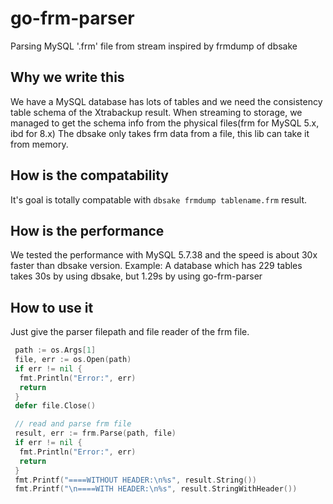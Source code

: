 # go-frm-parser

Parsing MySQL '.frm' file from stream inspired by frmdump of dbsake

## Why we write this

We have a MySQL database has lots of tables and we need the consistency table schema of the Xtrabackup result.
When streaming to storage, we managed to get the schema info from the physical files(frm for MySQL 5.x, ibd for 8.x)
The dbsake only takes frm data from a file, this lib can take it from memory.

## How is the compatability

It's goal is totally compatable with `dbsake frmdump tablename.frm` result.

## How is the performance

We tested the performance with MySQL 5.7.38 and the speed is about 30x faster than dbsake version.
Example:
A database which has 229 tables takes 30s by using dbsake, but 1.29s by using go-frm-parser

## How to use it

Just give the parser filepath and file reader of the frm file.

```go
 path := os.Args[1]
 file, err := os.Open(path)
 if err != nil {
  fmt.Println("Error:", err)
  return
 }
 defer file.Close()

 // read and parse frm file
 result, err := frm.Parse(path, file)
 if err != nil {
  fmt.Println("Error:", err)
  return
 }
 fmt.Printf("====WITHOUT HEADER:\n%s", result.String())
 fmt.Printf("\n====WITH HEADER:\n%s", result.StringWithHeader())
```
